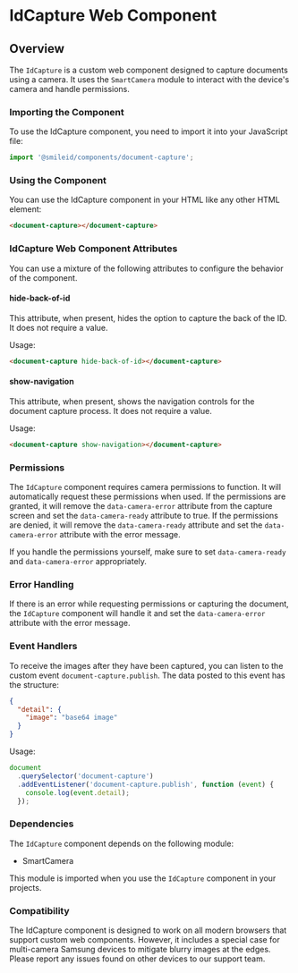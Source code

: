 # IdCapture Web Component

## Overview

The `IdCapture` is a custom web component designed to capture documents using a camera. It uses the `SmartCamera` module to interact with the device's camera and handle permissions.

### Importing the Component

To use the IdCapture component, you need to import it into your JavaScript file:

```js
import '@smileid/components/document-capture';
```

### Using the Component

You can use the IdCapture component in your HTML like any other HTML element:

```html
<document-capture></document-capture>
```

### IdCapture Web Component Attributes

You can use a mixture of the following attributes to configure the behavior of the component.

#### hide-back-of-id

This attribute, when present, hides the option to capture the back of the ID. It does not require a value.

Usage:

```html
<document-capture hide-back-of-id></document-capture>
```

#### show-navigation

This attribute, when present, shows the navigation controls for the document capture process. It does not require a value.

Usage:

```html
<document-capture show-navigation></document-capture>
```

### Permissions

The `IdCapture` component requires camera permissions to function. It will automatically request these permissions when used. If the permissions are granted, it will remove the `data-camera-error` attribute from the capture screen and set the `data-camera-ready` attribute to true. If the permissions are denied, it will remove the `data-camera-ready` attribute and set the `data-camera-error` attribute with the error message.

If you handle the permissions yourself, make sure to set `data-camera-ready` and `data-camera-error` appropriately.

### Error Handling

If there is an error while requesting permissions or capturing the document, the `IdCapture` component will handle it and set the `data-camera-error` attribute with the error message.

### Event Handlers

To receive the images after they have been captured, you can listen to the custom event `document-capture.publish`. The data posted to this event has the structure:

```json
{
  "detail": {
    "image": "base64 image"
  }
}
```

Usage:

```js
document
  .querySelector('document-capture')
  .addEventListener('document-capture.publish', function (event) {
    console.log(event.detail);
  });
```

### Dependencies

The `IdCapture` component depends on the following module:

- SmartCamera

This module is imported when you use the `IdCapture` component in your projects.

### Compatibility

The IdCapture component is designed to work on all modern browsers that support custom web components. However, it includes a special case for multi-camera Samsung devices to mitigate blurry images at the edges. Please report any issues found on other devices to our support team.
